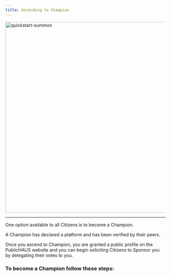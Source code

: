 ```yaml
---
title: Ascending to Champion
---
```


<img src="/img/ascend-to-champion.png" alt="quickstart-summon" width="600" />

---

One option available to all Citizens is to become a Champion.

A Champion has declared a platform and has been verified by their peers.

Once you ascend to Champion, you are granted a public profile on the PublicHAUS website and you can begin soliciting Citizens to Sponsor you by delegating their votes to you.

### To become a Champion follow these steps:
